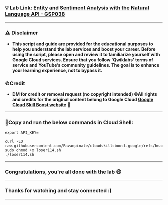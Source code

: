 
### 💡 Lab Link: [Entity and Sentiment Analysis with the Natural Language API - GSP038](https://www.cloudskillsboost.google/course_templates/634/labs/461615)



---

### ⚠️ Disclaimer
- **This script and guide are provided for  the educational purposes to help you understand the lab services and boost your career. Before using the script, please open and review it to familiarize yourself with Google Cloud services. Ensure that you follow 'Qwiklabs' terms of service and YouTube’s community guidelines. The goal is to enhance your learning experience, not to bypass it.**

### ©Credit
- **DM for credit or removal request (no copyright intended) ©All rights and credits for the original content belong to Google Cloud [Google Cloud Skill Boost website](https://www.cloudskillsboost.google/)** 🙏

---

### 🚨Copy and run the below commands in Cloud Shell:

```
export API_KEY=
```


```
curl -LO raw.githubusercontent.com/Pavanpinate/cloudskillsboost.google/refs/heads/main/Analyze%20Speech%20%26%20Language%20with%20Google%20APIs%20Challenge%20Lab/loser114.sh
sudo chmod +x loser114.sh
./loser114.sh
```

---

### Congratulations, you're all done with the lab 😄

---



### Thanks for watching and stay connected :)
---

